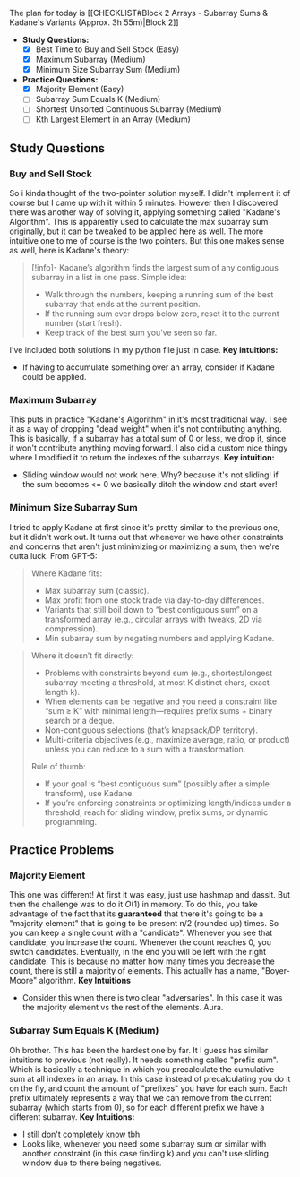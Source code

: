 The plan for today is [[CHECKLIST#Block 2 Arrays - Subarray Sums & Kadane's Variants (Approx. 3h 55m)|Block 2]]
- **Study Questions:**
  - [x] Best Time to Buy and Sell Stock (Easy)
  - [x] Maximum Subarray (Medium)
  - [x] Minimum Size Subarray Sum (Medium)
- **Practice Questions:**
  - [x] Majority Element (Easy)
  - [ ] Subarray Sum Equals K (Medium)
  - [ ] Shortest Unsorted Continuous Subarray (Medium)
  - [ ] Kth Largest Element in an Array (Medium)
## Study Questions
### Buy and Sell Stock
So i kinda thought of the two-pointer solution myself. I didn't implement it of course but I came up with it within 5 minutes. However then I discovered there was another way of solving it, applying something called "Kadane's Algorithm". This is apparently used to calculate the max subarray sum originally, but it can be tweaked to be applied here as well. The more intuitive one to me of course is the two pointers. But this one makes sense as well, here is Kadane's theory:
> [!info]-
> Kadane’s algorithm finds the largest sum of any contiguous subarray in a list in one pass.
> Simple idea:
> - Walk through the numbers, keeping a running sum of the best subarray that ends at the current position.
> - If the running sum ever drops below zero, reset it to the current number (start fresh).
> - Keep track of the best sum you’ve seen so far.

I've included both solutions in my python file just in case.
**Key intuitions:**
- If having to accumulate something over an array, consider if Kadane could be applied.
### Maximum Subarray
This puts in practice "Kadane's Algorithm" in it's most traditional way. I see it as a way of dropping "dead weight" when it's not contributing anything. This is basically, if a subarray has a total sum of 0 or less, we drop it, since it won't contribute anything moving forward.
I also did a custom nice thingy where I modified it to return the indexes of the subarrays.
**Key intuition:**
- Sliding window would not work here. Why? because it's not sliding! if the sum becomes <= 0 we basically ditch the window and start over!
### Minimum Size Subarray Sum
I tried to apply Kadane at first since it's pretty similar to the previous one, but it didn't work out. It turns out that whenever we have other constraints and concerns that aren't just minimizing or maximizing a sum, then we're outta luck. From GPT-5:
> Where Kadane fits:
> - Max subarray sum (classic).
> - Max profit from one stock trade via day-to-day differences.
> - Variants that still boil down to “best contiguous sum” on a transformed array (e.g., circular arrays with tweaks, 2D via compression).
> - Min subarray sum by negating numbers and applying Kadane.

> Where it doesn’t fit directly:
> - Problems with constraints beyond sum (e.g., shortest/longest subarray meeting a threshold, at most K distinct chars, exact length k).
> - When elements can be negative and you need a constraint like “sum ≥ K” with minimal length—requires prefix sums + binary search or a deque.
> - Non-contiguous selections (that’s knapsack/DP territory).
> - Multi-criteria objectives (e.g., maximize average, ratio, or product) unless you can reduce to a sum with a transformation.
> 
> Rule of thumb:
> - If your goal is “best contiguous sum” (possibly after a simple transform), use Kadane.
> - If you’re enforcing constraints or optimizing length/indices under a threshold, reach for sliding window, prefix sums, or dynamic programming.
## Practice Problems
### Majority Element
This one was different! At first it was easy, just use hashmap and dassit. But then the challenge was to do it $O(1)$ in memory. To do this, you take advantage of the fact that its **guaranteed** that there it's going to be a "majority element" that is going to be present n/2 (rounded up) times.
So you can keep a single count with a "candidate". Whenever you see that candidate, you increase the count. Whenever the count reaches 0, you switch
candidates. Eventually, in the end you will be left with the right candidate. This is because no matter how many times you decrease the count, there is still a majority of elements.
This actually has a name, "Boyer-Moore" algorithm.
**Key Intuitions**
- Consider this when there is two clear "adversaries". In this case it was the majority element vs the rest of the elements. Aura.
### Subarray Sum Equals K (Medium)
Oh brother. This has been the hardest one by far. It I guess has similar intuitions to previous (not really). It needs something called "prefix sum". Which is basically a technique in which you precalculate the cumulative sum at all indexes in an array. In this case instead of precalculating you do it on the fly, and count the amount of "prefixes" you have for each sum. Each prefix ultimately represents a way that we can remove from the current subarray (which starts from 0), so for each different prefix we have a different subarray.
**Key Intuitions:**
- I still don't completely know tbh
- Looks like, whenever you need some subarray sum or similar with another constraint (in this case finding k) and you can't use sliding window due to there being negatives.
